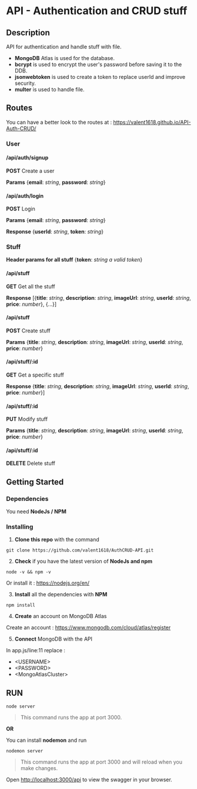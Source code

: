 # API - Authentication and CRUD stuff

## Description

API for authentication and handle stuff with file.

- **MongoDB** Atlas is used for the database.
- **bcrypt** is used to encrypt the user's password before saving it to the DDB.
- **jsonwebtoken** is used to create a token to replace userId and improve security.
- **multer** is used to handle file.

## Routes

You can have a better look to the routes at : https://valent1618.github.io/API-Auth-CRUD/

### User

#### /api/auth/signup

**POST**
Create a user

**Params**
{**email**: _string_,
**password**: _string_}

#### /api/auth/login

**POST**
Login

**Params**
{**email**: _string_,
**password**: _string_}

**Response**
{**userId**: _string_,
**token**: _string_}

### Stuff

**Header params for all stuff**
{**token**: _string_ _a valid token_}

#### /api/stuff

**GET**
Get all the stuff

**Response**
[{**title**: *string*,
**description**: *string*,
**imageUrl**: *string*,
**userId**: *string*,
**price**: *number*}, {...}]

#### /api/stuff

**POST**
Create stuff

**Params**
{**title**: _string_,
**description**: _string_,
**imageUrl**: _string_,
**userId**: _string_,
**price**: _number_}

#### /api/stuff/:id

**GET**
Get a specific stuff

**Response**
{**title**: _string_,
**description**: _string_,
**imageUrl**: _string_,
**userId**: _string_,
**price**: _number_}]

#### /api/stuff/:id

**PUT**
Modify stuff

**Params**
{**title**: _string_,
**description**: _string_,
**imageUrl**: _string_,
**userId**: _string_,
**price**: _number_}

#### /api/stuff/:id

**DELETE**
Delete stuff

## Getting Started

### Dependencies

You need **NodeJs / NPM**

### Installing

1. **Clone this repo** with the command

```
git clone https://github.com/valent1618/AuthCRUD-API.git
```

2. **Check** if you have the latest version of **NodeJs and npm**

```
node -v && npm -v
```

Or install it : <https://nodejs.org/en/>

3. **Install** all the dependencies with **NPM**

```
npm install
```

4. **Create** an account on MongoDB Atlas

Create an account : <https://www.mongodb.com/cloud/atlas/register>

5. **Connect** MongoDB with the API

In app.js/line:11 replace :

- \<USERNAME>
- \<PASSWORD>
- \<MongoAtlasCluster>

## RUN

```
node server
```

> This command runs the app at port 3000.

**OR**

You can install **nodemon** and run

```
nodemon server
```

> This command runs the app at port 3000 and will reload when you make changes.

Open [http://localhost:3000/api](http://localhost:3000/api) to view the swagger in your browser.
